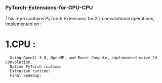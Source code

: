 ### PyTorch-Extensions-for-GPU-CPU
This repo contains PyTorch Extensions for 2D convolutional operations, Implemented on :
  # 1.CPU :
      Using OpenCL 3.0, OpenMP, and Boost Compute, implemented naive 2d COnvolution.
      Native PyTorch runtime: 
      Extension runtime:
      Final Speedup:

